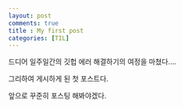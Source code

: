 ```yaml
---
layout: post
comments: true
title : My first post
categories: [TIL]
---
```


드디어 일주일간의 깃헙 에러 해결하기의 여정을 마쳤다....

그리하여 게시하게 된 첫 포스트다.

앞으로 꾸준히 포스팅 해봐야겠다.
